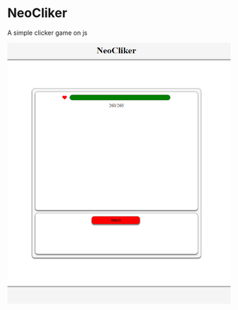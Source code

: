 # NeoCliker

A simple clicker game on js

![Image alt](https://github.com/NeonMurdered/NeoCliker/raw/main/NeoCliker/image/intro.png)

